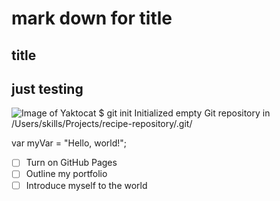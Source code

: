 # mark down for title
##  title
## just testing 
![Image of Yaktocat](https://octodex.github.com/images/yaktocat.png)
  $ git init
Initialized empty Git repository in /Users/skills/Projects/recipe-repository/.git/

var myVar = "Hello, world!";

- [ ] Turn on GitHub Pages
- [ ] Outline my portfolio
- [ ] Introduce myself to the world
